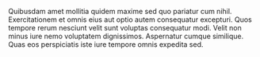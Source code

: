 Quibusdam amet mollitia quidem maxime sed quo pariatur cum nihil. Exercitationem et omnis eius aut optio autem consequatur excepturi. Quos tempore rerum nesciunt velit sunt voluptas consequatur modi. Velit non minus iure nemo voluptatem dignissimos. Aspernatur cumque similique. Quas eos perspiciatis iste iure tempore omnis expedita sed.